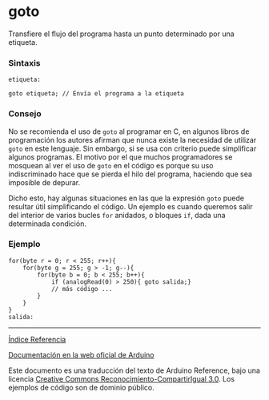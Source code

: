 # goto

Transfiere el flujo del programa hasta un punto determinado por una etiqueta.

### Sintaxis

```Arduino
etiqueta:

goto etiqueta; // Envía el programa a la etiqueta
```

### Consejo

No se recomienda el uso de ```goto``` al programar en C, en algunos libros de programación los autores afirman que nunca existe la necesidad de utilizar ```goto``` en este lenguaje. Sin embargo, si se usa con criterio puede simplificar algunos programas. El motivo por el que muchos programadores se mosquean al ver el uso de ```goto``` en el código es porque su uso indiscriminado hace que se pierda el hilo del programa, haciendo que sea imposible de depurar.

Dicho esto, hay algunas situaciones en las que la expresión ```goto``` puede resultar útil simplificando el código. Un ejemplo es cuando queremos salir del interior de varios bucles ```for``` anidados, o bloques ```if```, dada una determinada condición.

### Ejemplo

```Arduino
for(byte r = 0; r < 255; r++){
    for(byte g = 255; g > -1; g--){
        for(byte b = 0; b < 255; b++){
            if (analogRead(0) > 250){ goto salida;}
            // más código ... 
        }
    }
}
salida:
```


-------------------------

[Índice Referencia](https://github.com/Hector-G/WIP/blob/master/Arduino/Reference.md)


[Documentación en la web oficial de Arduino](https://www.arduino.cc/en/Reference/Goto)

Este documento es una traducción del texto de Arduino Reference, bajo una licencia [Creative Commons Reconocimiento-CompartirIgual 3.0](https://creativecommons.org/licenses/by-sa/3.0/es/). Los ejemplos de código son de dominio público.
